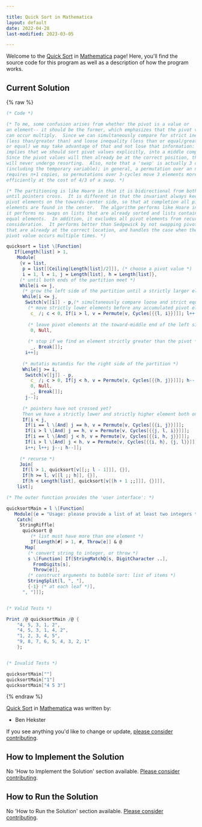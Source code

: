 ```yaml
---

title: Quick Sort in Mathematica
layout: default
date: 2022-04-28
last-modified: 2023-03-05

---
```


Welcome to the [Quick Sort](https://sampleprograms.io/projects/quick-sort) in [Mathematica](https://sampleprograms.io/languages/mathematica) page! Here, you'll find the source code for this program as well as a description of how the program works.

## Current Solution

{% raw %}

```mathematica
(* Code *)

(* To me, some confusion arises from whether the pivot is a value or
an element-- it should be the former, which emphasizes that the pivot value
can occur multiply.  Since we can simultaneously compare for strict inequality
(less than/greater than) and loose inequality (less than or equal/greater than
or equal) we may take advantage of that and not lose that information: this
implies that we should sort pivot values explicitly, into a middle compartment.
Since the pivot values will then already be at the correct position, they
will never undergo resorting.  Also, note that a 'swap' is actually 3 copies
(including the temporary variable); in general, a permutation over an n-cycle
requires n+1 copies, so permutations over 3-cycles move 3 elements more
efficiently at the cost of 4/3 of a swap. *)

(* The partitioning is like Hoare in that it is bidirectional from both ends
until pointers cross.  It is different in that the invariant always keeps
pivot elements on the towards-center side, so that at completion all pivot
elements are found in the center.  The algorithm performs like Hoare in that
it performs no swaps on lists that are already sorted and lists containing
equal elements.  In addition, it excludes all pivot elements from recursive
consideration.  It performs better than Sedgewick by not swapping pivots
that are already at the correct location, and handles the case when the
pivot value occurs multiple times. *)

quicksort = list \[Function]
   If[Length[list] > 1,
    Module[
     {v = list,
      p = list[[Ceiling[Length[list]/2]]], (* choose a pivot value *)
      i = 1, l = 1, j = Length[list], h = Length[list]},
     (* until both ends of the partition meet *)
     While[i <= j,
      (* grow the left side of the partition until a strictly larger element is found *)
      While[i <= j,
       Switch[v[[i]] - p,(* simultaneously compare loose and strict equality against the pivot *)
        (* move strictly lower elements before any accumulated pivot elements *)
         c_ /; c < 0, If[i > l, v = Permute[v, Cycles[{{l, i}}]]]; l++,
        
        (* leave pivot elements at the toward-middle end of the left side *)
         0, Null,
        
        (* stop if we find an element strictly greater than the pivot *)
         _, Break[]];
       i++];
      
      (* mutatis mutandis for the right side of the partition *)
      While[j >= i,
       Switch[v[[j]] - p,
         c_ /; c > 0, If[j < h, v = Permute[v, Cycles[{{h, j}}]]]; h--,
         0, Null,
         _, Break[]];
       j--];
      
      (* pointers have not crossed yet? 
      Then we have a strictly lower and strictly higher element both on the wrong sides of the partition *)
      If[i < j,
       If[i == l \[And] j == h, v = Permute[v, Cycles[{{i, j}}]]];
       If[i > l \[And] j == h, v = Permute[v, Cycles[{{j, l, i}}]]];
       If[i == l \[And] j < h, v = Permute[v, Cycles[{{i, h, j}}]]];
       If[i > l \[And] j < h, v = Permute[v, Cycles[{{i, h}, {j, l}}]]];
       i++; l++; j--; h--]];
     
     (* recurse *)
     Join[
      If[l > 1, quicksort[v[[;; l - 1]]], {}],
      If[h >= l, v[[l ;; h]], {}],
      If[h < Length[list], quicksort[v[[h + 1 ;;]]], {}]]],
    list];

(* The outer function provides the 'user interface': *)

quicksortMain = l \[Function]
   Module[{e = "Usage: please provide a list of at least two integers to sort in the format \"1, 2, 3, 4, 5\""},
    Catch[
     StringRiffle[
      quicksort @
         (* list must have more than one element *)
         If[Length[#] > 1, #, Throw[e]] & @
       Map[
        (* convert string to integer, or throw *)
        s \[Function] If[StringMatchQ[s, DigitCharacter ..],
          FromDigits[s],
          Throw[e]],
        (* construct arguments to bubble sort: list of items *)
        StringSplit[l, ", "],
        {-1} (* at each leaf *)],
      ", "]]];


(* Valid Tests *)

Print /@ quicksortMain /@ {
    "4, 5, 3, 1, 2",
    "4, 5, 3, 1, 4, 2",
    "1, 2, 3, 4, 5",
    "9, 8, 7, 6, 5, 4, 3, 2, 1"
    };


(* Invalid Tests *)

quicksortMain[""]
quicksortMain["1"]
quicksortMain["4 5 3"]
```

{% endraw %}

[Quick Sort](https://sampleprograms.io/projects/quick-sort) in [Mathematica](https://sampleprograms.io/languages/mathematica) was written by:

- Ben Hekster

If you see anything you'd like to change or update, [please consider contributing](https://github.com/TheRenegadeCoder/sample-programs).

## How to Implement the Solution

No 'How to Implement the Solution' section available. [Please consider contributing](https://github.com/TheRenegadeCoder/sample-programs-website).

## How to Run the Solution

No 'How to Run the Solution' section available. [Please consider contributing](https://github.com/TheRenegadeCoder/sample-programs-website).